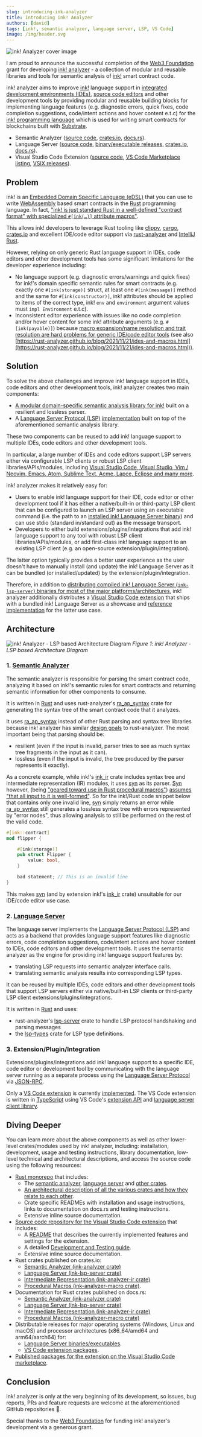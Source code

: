 ```yaml
---
slug: introducing-ink-analyzer
title: Introducing ink! Analyzer
authors: [david]
tags: [ink!, semantic analyzer, language server, LSP, VS Code]
image: /img/header.svg
---
```


![ink! Analyzer cover image](/img/header.svg 'ink! Analyzer cover image')

I am proud to announce the successful completion of the [Web3 Foundation](https://web3.foundation/) grant for
developing [ink! analyzer](https://github.com/ink-analyzer) - a collection of modular and reusable libraries and tools
for semantic analysis of [ink!](https://use.ink/) smart contract code.

ink! analyzer aims to improve [ink!](https://use.ink/) language support in
[integrated development environments (IDEs)](https://en.wikipedia.org/wiki/Integrated_development_environment),
[source code editors](https://en.wikipedia.org/wiki/Source-code_editor) and other development tools by
providing modular and reusable building blocks for implementing language features
(e.g. diagnostic errors, quick fixes, code completion suggestions, code/intent actions and hover content e.t.c)
for the [ink! programming language](https://use.ink/) which is used for writing smart contracts for blockchains
built with [Substrate](https://substrate.io/).

- Semantic Analyzer ([source code](https://github.com/ink-analyzer/ink-analyzer/tree/master/crates/analyzer),
  [crates.io](https://crates.io/crates/ink-analyzer), [docs.rs](https://docs.rs/ink-analyzer/latest/ink_analyzer/)).
- Language Server ([source code](https://github.com/ink-analyzer/ink-analyzer/tree/master/crates/lsp-server),
  [binary/executable releases](https://github.com/ink-analyzer/ink-analyzer/releases),
  [crates.io](https://crates.io/crates/ink-lsp-server), [docs.rs](https://docs.rs/ink-lsp-server/latest/ink_lsp_server/)).
- Visual Studio Code Extension ([source code](https://github.com/ink-analyzer/ink-vscode),
  [VS Code Marketplace listing](https://marketplace.visualstudio.com/items?itemName=ink-analyzer.ink-analyzer),
  [VSIX releases](https://github.com/ink-analyzer/ink-vscode/releases)).

<!-- truncate -->

## Problem

ink! is an [Embedded Domain Specific Language (eDSL)](https://wiki.haskell.org/Embedded_domain_specific_language)
that you can use to write [WebAssembly](https://webassembly.org) based smart contracts in the
[Rust](https://www.rust-lang.org/) programming language. In fact,
["ink! is just standard Rust in a well-defined "contract format" with specialized `#[ink(…)]` attribute macros"](https://use.ink/getting-started/creating-an-ink-project).

This allows ink! developers to leverage Rust tooling like [clippy](https://doc.rust-lang.org/clippy/),
[cargo](https://doc.rust-lang.org/cargo/), [crates.io](https://crates.io/) and excellent IDE/code editor support via
[rust-analyzer](https://rust-analyzer.github.io/) and [IntelliJ Rust](https://intellij-rust.github.io/).

However, relying on only generic Rust language support in IDEs, code editors and other development tools has some
significant limitations for the developer experience including:

- No language support (e.g. diagnostic errors/warnings and quick fixes) for ink!'s domain specific semantic rules for
  smart contracts (e.g. exactly one `#[ink(storage)]` struct, at least one `#[ink(message)]` method and the same for
  `#[ink(constructor)]`, ink! attributes should be applied to items of the correct type,
  ink! `env` and `environment` argument values must `impl Environment` e.t.c).
- Inconsistent editor experience with issues like no code completion and/or hover content for some
  ink! attribute arguments (e.g. `#[ink(payable)]`) because
  [macro expansion/name resolution and trait resolution are hard problems for generic IDE/code editor tools](https://rust-lang.github.io/compiler-team/working-groups/rls-2.0/#scope-and-purpose)
  (see also [https://rust-analyzer.github.io/blog/2021/11/21/ides-and-macros.html](https://rust-analyzer.github.io/blog/2021/11/21/ides-and-macros.html)).

## Solution

To solve the above challenges and improve ink! language support in IDEs, code editors and other development tools,
ink! analyzer creates two main components:

- [A modular domain-specific semantic analysis library for ink!](https://github.com/ink-analyzer/ink-analyzer/tree/master/crates/analyzer)
  built on a resilient and lossless parser.
- A [Language Server Protocol (LSP)](https://microsoft.github.io/language-server-protocol/) [implementation](https://github.com/ink-analyzer/ink-analyzer/tree/master/crates/lsp-server)
  built on top of the aforementioned semantic analysis library.

These two components can be reused to add ink! language support to multiple IDEs, code editors and other development tools.

In particular, a large number of IDEs and code editors support LSP servers either via configurable LSP clients or
robust LSP client libraries/APIs/modules, including
[Visual Studio Code, Visual Studio, Vim / Neovim, Emacs, Atom, Sublime Text, Acme, Lapce, Eclipse and many more](https://microsoft.github.io/language-server-protocol/implementors/tools/).

ink! analyzer makes it relatively easy for:

- Users to enable ink! language support for their IDE, code editor or other development tool if it has either
  a native/built-in or third-party LSP client that can be configured to launch an LSP server using an executable command
  (i.e. the path to an
  [installed ink! Language Server binary](https://github.com/ink-analyzer/ink-analyzer/tree/master/crates/lsp-server#installation))
  and can use stdio (standard in/standard out) as the message transport.
- Developers to either build extensions/plugins/integrations that add ink! language support to any tool with robust
  LSP client libraries/APIs/modules, or add first-class ink! language support to an existing LSP client
  (e.g. an open-source extension/plugin/integration).

The latter option typically provides a better user experience as the user doesn't have to manually install (and update)
the ink! Language Server as it can be bundled (or installed/updated) by the extension/plugin/integration.

Therefore, in addition to
[distributing compiled ink! Language Server (`ink-lsp-server`) binaries for most of the major platforms/architectures](https://github.com/ink-analyzer/ink-analyzer/releases),
ink! analyzer additionally distributes a
[Visual Studio Code extension](https://marketplace.visualstudio.com/items?itemName=ink-analyzer.ink-analyzer)
that ships with a bundled ink! Language Server as a showcase and
[reference implementation](https://github.com/ink-analyzer/ink-vscode) for the latter use case.

## Architecture

![ink! Analyzer - LSP based Architecture Diagram](/img/architecture.png 'ink! Analyzer - LSP based Architecture Diagram')
_Figure 1: ink! Analyzer - LSP based Architecture Diagram_

### 1. [Semantic Analyzer](https://github.com/ink-analyzer/ink-analyzer/tree/master/crates/analyzer)

The semantic analyzer is responsible for parsing the smart contract code, analyzing it based on ink!'s semantic rules
for smart contracts and returning semantic information for other components to consume.

It is written in [Rust](https://www.rust-lang.org/) and uses rust-analyzer's
[ra_ap_syntax](https://docs.rs/ra_ap_syntax/latest/ra_ap_syntax/) crate for generating the syntax tree of
the smart contract code that it analyzes.

It uses [ra_ap_syntax](https://docs.rs/ra_ap_syntax/latest/ra_ap_syntax/) instead of other Rust parsing and
syntax tree libraries because ink! analyzer has similar
[design goals](https://github.com/rust-lang/rust-analyzer/blob/master/docs/dev/syntax.md#design-goals) to rust-analyzer.
The most important being that parsing should be:

- resilient (even if the input is invalid, parser tries to see as much syntax tree fragments in the input as it can).
- lossless (even if the input is invalid, the tree produced by the parser represents it exactly).

As a concrete example, while ink!'s [ink_ir](https://docs.rs/ink_ir/latest/ink_ir/) crate includes syntax tree and
intermediate representation (IR) modules, it uses [syn](https://docs.rs/syn/latest/syn/) as its parser.
[Syn](https://docs.rs/syn/latest/syn/) however,
(being ["geared toward use in Rust procedural macros"](https://docs.rs/syn/latest/syn/))
[assumes "that all input to it is well-formed"](https://github.com/rust-lang/rfcs/pull/2256#issuecomment-353753261).
So for the ink!/Rust code snippet below that contains only one invalid line, [syn](https://docs.rs/syn/latest/syn/)
simply returns an error while [ra_ap_syntax](https://docs.rs/ra_ap_syntax/latest/ra_ap_syntax/) still generates a
lossless syntax tree with errors represented by "error nodes", thus allowing analysis to still be performed on
the rest of the valid code.

```rust
#[ink::contract]
mod flipper {

    #[ink(storage)]
    pub struct Flipper {
        value: bool,
    }

    bad statement; // This is an invalid line
}
```

This makes [syn](https://docs.rs/syn/latest/syn/) (and by extension ink!'s
[ink_ir](https://docs.rs/ink_ir/latest/ink_ir/) crate) unsuitable for our IDE/code editor use case.

### 2. [Language Server](https://github.com/ink-analyzer/ink-analyzer/tree/master/crates/lsp-server)

The language server implements the [Language Server Protocol (LSP)](https://microsoft.github.io/language-server-protocol/)
and acts as a backend that provides language support features like diagnostic errors, code completion suggestions,
code/intent actions and hover content to IDEs, code editors and other development tools.
It uses the semantic analyzer as the engine for providing ink! language support features by:

- translating LSP requests into semantic analyzer interface calls.
- translating semantic analysis results into corresponding LSP types.

It can be reused by multiple IDEs, code editors and other development tools that support LSP servers either via
native/built-in LSP clients or third-party LSP client extensions/plugins/integrations.

It is written in [Rust](https://www.rust-lang.org/) and uses:

- rust-analyzer's [lsp-server](https://docs.rs/lsp-server/latest/lsp_server/) crate to handle LSP protocol handshaking
  and parsing messages
- the [lsp-types](https://docs.rs/lsp-types/latest/lsp_types/) crate for LSP type definitions.

### 3. Extension/Plugin/Integration

Extensions/plugins/integrations add ink! language support to a specific IDE, code editor or development tool by
communicating with the language server running as a separate process using the
[Language Server Protocol](https://microsoft.github.io/language-server-protocol/) via [JSON-RPC](https://www.jsonrpc.org/).

Only a [VS Code extension](https://marketplace.visualstudio.com/items?itemName=ink-analyzer.ink-analyzer) is currently
[implemented](https://github.com/ink-analyzer/ink-vscode).
The VS Code extension is written in [TypeScript](https://www.typescriptlang.org/) using
VS Code's [extension API](https://code.visualstudio.com/api) and
[language server client library](https://www.npmjs.com/package/vscode-languageclient).

## Diving Deeper

You can learn more about the above components as well as other lower-level crates/modules used by ink! analyzer,
including: installation, development, usage and testing instructions, library documentation, low-level technical and
architectural descriptions, and access the source code using the following resources:

- [Rust monorepo](https://github.com/ink-analyzer/ink-analyzer) that includes:
  - The [semantic analyzer](https://github.com/ink-analyzer/ink-analyzer/tree/master/crates/analyzer),
    [language server](https://github.com/ink-analyzer/ink-analyzer/tree/master/crates/lsp-server) and
    [other crates](https://github.com/ink-analyzer/ink-analyzer/tree/master/crates).
  - [An architectural description of all the various crates and how they relate to each other](https://github.com/ink-analyzer/ink-analyzer#readme).
  - Crate specific READMEs with installation and usage instructions, links to documentation on docs.rs and
    testing instructions.
  - Extensive inline source documentation.
- [Source code repository for the Visual Studio Code extension](https://github.com/ink-analyzer/ink-vscode) that includes:
  - A [README](https://github.com/ink-analyzer/ink-vscode#readme) that describes the currently implemented features and
    settings for the extension.
  - A detailed [Development and Testing guide](https://github.com/ink-analyzer/ink-vscode/blob/master/DEVELOPMENT.md).
  - Extensive inline source documentation.
- Rust crates published on crates.io:
  - [Semantic Analyzer (ink-analyzer crate)](https://crates.io/crates/ink-analyzer)
  - [Language Server (ink-lsp-server crate)](https://crates.io/crates/ink-lsp-server)
  - [Intermediate Representation (ink-analyzer-ir crate)](https://crates.io/crates/ink-analyzer-ir)
  - [Procedural Macros (ink-analyzer-macro crate)](https://crates.io/crates/ink-analyzer-macro).
- Documentation for Rust crates published on docs.rs:
  - [Semantic Analyzer (ink-analyzer crate)](https://docs.rs/ink-analyzer/latest/ink_analyzer/)
  - [Language Server (ink-lsp-server crate)](https://docs.rs/ink-lsp-server/latest/ink_lsp_server/)
  - [Intermediate Representation (ink-analyzer-ir crate)](https://docs.rs/ink-analyzer-ir/latest/ink_analyzer_ir/)
  - [Procedural Macros (ink-analyzer-macro crate)](https://docs.rs/ink-analyzer-macro/latest/ink_analyzer_macro/)
- Distributable releases for major operating systems (Windows, Linux and macOS) and processor architectures
  (x86_64/amd64 and arm64/aarch64) for:
  - [Language Server binaries/executables](https://github.com/ink-analyzer/ink-analyzer/releases).
  - [VS Code extension packages](https://github.com/ink-analyzer/ink-vscode/releases).
- [Published packages for the extension on the Visual Studio Code marketplace](https://marketplace.visualstudio.com/items?itemName=ink-analyzer.ink-analyzer).

## Conclusion

ink! analyzer is only at the very beginning of its development, so issues, bug reports, PRs and feature requests are
welcome at the aforementioned GitHub repositories 🙂.

Special thanks to the [Web3 Foundation](https://web3.foundation/) for funding ink! analyzer's development via
a generous grant.
